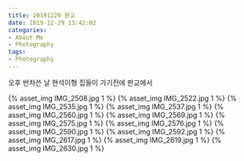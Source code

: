 ```yaml
---
title: 20191229 판교
date: 2019-12-29 13:42:02
categories:
- About Me
- Photography
tags:
- Photography
---
```

오후 반차쓴 날 현석이형 집들이 가기전에 판교에서

{% asset_img IMG_2508.jpg 1 %}
{% asset_img IMG_2522.jpg 1 %}
{% asset_img IMG_2535.jpg 1 %}
{% asset_img IMG_2537.jpg 1 %}
{% asset_img IMG_2560.jpg 1 %}
{% asset_img IMG_2569.jpg 1 %}
{% asset_img IMG_2575.jpg 1 %}
{% asset_img IMG_2576.jpg 1 %}
{% asset_img IMG_2590.jpg 1 %}
{% asset_img IMG_2592.jpg 1 %}
{% asset_img IMG_2617.jpg 1 %}
{% asset_img IMG_2619.jpg 1 %}
{% asset_img IMG_2630.jpg 1 %}
